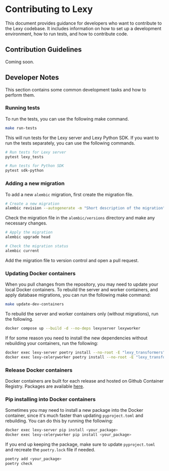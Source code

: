 # Contributing to Lexy

This document provides guidance for developers who want to contribute to the Lexy codebase. It includes information on how to set up a development environment, how to run tests, and how to contribute code.

## Contribution Guidelines

Coming soon.

## Developer Notes

This section contains some common development tasks and how to perform them.

### Running tests

To run the tests, you can use the following make command.

```bash
make run-tests
```

This will run tests for the Lexy server and Lexy Python SDK. If you want to run the tests separately, you can use the following commands.

```bash
# Run tests for Lexy server
pytest lexy_tests

# Run tests for Python SDK
pytest sdk-python
```

### Adding a new migration

To add a new `alembic` migration, first create the migration file.

```bash
# Create a new migration
alembic revision --autogenerate -m "Short description of the migration"
```

Check the migration file in the `alembic/versions` directory and make any necessary changes.

```bash
# Apply the migration
alembic upgrade head

# Check the migration status
alembic current
```

Add the migration file to version control and open a pull request.

### Updating Docker containers

When you pull changes from the repository, you may need to update your local Docker containers. To rebuild the 
server and worker containers, and apply database migrations, you can run the following make command:

```bash
make update-dev-containers
```

To rebuild the server and worker containers only (without migrations), run the following.

```bash
docker compose up --build -d --no-deps lexyserver lexyworker
```

If for some reason you need to install the new dependencies without rebuilding your containers, run the following:

```bash
docker exec lexy-server poetry install --no-root -E "lexy_transformers"
docker exec lexy-celeryworker poetry install --no-root -E "lexy_transformers"
```

### Release Docker containers 

Docker containers are built for each release and hosted on Github Container Registry. Packages are available [here](https://github.com/orgs/lexy-ai/packages?repo_name=lexy).

### Pip installing into Docker containers

Sometimes you may need to install a new package into the Docker container, since it's much faster than updating 
`pyproject.toml` and rebuilding. You can do this by running the following:

```bash
docker exec lexy-server pip install <your_package>
docker exec lexy-celeryworker pip install <your_package>
```

If you end up keeping the package, make sure to update `pyproject.toml` and recreate the `poetry.lock` file if needed.

```bash
poetry add <your_package>
poetry check
```
